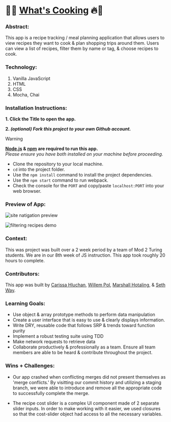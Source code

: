 # 🍳🔥 [What's Cooking](https://carissahluchan.github.io/whats-cookin/) 🔥🍳

### Abstract:
[//]: <> (Briefly describe what you built and its features. What problem is the app solving? How does this application solve that problem?)

This app is a recipe tracking / meal planning application that allows users to view recipes they want to cook & plan shopping trips around them. Users can view a list of recipes, filter them by name or tag, & choose recipes to cook.

### Technology:
1. Vanilla JavaScript
2. HTML
3. CSS
4. Mocha, Chai

### Installation Instructions:
**1. Click the Title to open the app.**

**2. _(optional) Fork this project to your own Github account._**
> [!WARNING]
> **[Node.js](https://nodejs.org/en) & [npm](https://www.npmjs.com/) are required to run this app.**<br>
> _Please ensure you have both installed on your machine before proceeding._
- Clone the repository to your local machine.
- `cd` into the project folder.
- Use the `npm install` command to install the project dependencies.
- Use the `npm start` command to run webpack.
- Check the console for the `PORT` and copy/paste `localhost:PORT` into your web browser.

### Preview of App:
[//]: <> (Provide ONE gif or screenshot of your application - choose the "coolest" piece of functionality to show off.)

![site natigation preview](dist/images/page-navigation.gif)

![filtering recipes demo](dist/images/filtering.gif)

### Context:
[//]: <> (Give some context for the project here. How long did you have to work on it? How far into the Turing program are you?)

This was project was built over a 2 week period by a team of Mod 2 Turing students. We are in our 8th week of JS instruction. This app took roughly 20 hours to complete.

### Contributors:
[//]: <> (Who worked on this application? Link to their GitHubs.)

This app was built by [Carissa Hluchan](https://github.com/CarissaHluchan), [Willem Pol](https://github.com/wavpool), [Marshall Hotaling](https://github.com/marshallhotaling), & [Seth Way](https://github.com/seth-way).

### Learning Goals:
[//]: <> (What were the learning goals of this project? What tech did you work with?)

- Use object & array prototype methods to perform data manipulation
- Create a user interface that is easy to use & clearly displays information.
- Write DRY, reusable code that follows SRP & trends toward function purity
- Implement a robust testing suite using TDD
- Make network requests to retrieve data
- Collaborate productively & professionally as a team. Ensure all team members are able to be heard & contribute throughout the project.

### Wins + Challenges:
[//]: <> (What are 2-3 wins you have from this project? What were some challenges you faced - and how did you get over them?)

- Our app crashed when conflicting merges did not present themselves as 'merge conflicts.' By visitting our commit history and utilizing a staging branch, we were able to introduce and remove all the appropriate code to successfully complete the merge.

- The recipe cost slider is a complex UI component made of 2 separate slider inputs. In order to make working with it easier, we used closures so that the cost-slider object had access to all the necessary variables.
